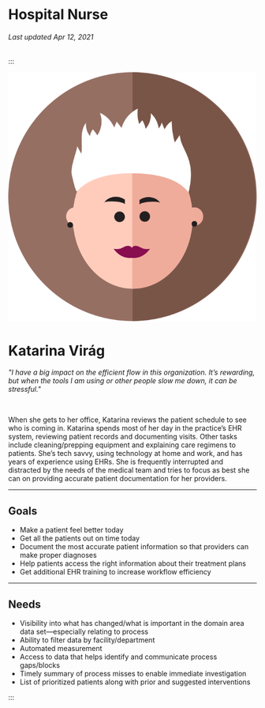 # Hospital Nurse

###### Last updated Apr 12, 2021

:::

<div class="persona-header">

![Avatar Image](./assets/avatars/avatar21.svg)

<div>

# Katarina Virág

*"I have a big impact on the efficient flow in this organization. It’s rewarding, but when the tools I am using or other people slow me down, it can be stressful."*

<br>

When she gets to her office, Katarina reviews the patient schedule to see who is coming in. Katarina spends most of her day in the practice’s EHR system, reviewing patient records and documenting visits. Other tasks include cleaning/prepping equipment and explaining care regimens to patients. She’s tech savvy, using technology at home and work, and has years of experience using EHRs. She is frequently interrupted and distracted by the needs of the medical team and tries to focus as best she can on providing accurate patient documentation for her providers.

</div>

</div>

---

## Goals

-   Make a patient feel better today
-   Get all the patients out on time today
-   Document the most accurate patient information so that providers can make proper diagnoses
-   Help patients access the right information about their treatment plans
-   Get additional EHR training to increase workflow efficiency

---

## Needs

-   Visibility into what has changed/what is important in the domain area data set—especially relating to process
-   Ability to filter data by facility/department
-   Automated measurement
-   Access to data that helps identify and communicate process gaps/blocks
-   Timely summary of process misses to enable immediate investigation
-   List of prioritized patients along with prior and suggested interventions

:::
